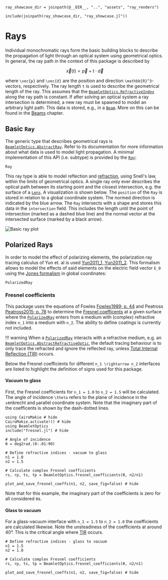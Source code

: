 ```@setup rays
ray_showcase_dir = joinpath(@__DIR__, "..", "assets", "ray_renders")

include(joinpath(ray_showcase_dir, "ray_showcase.jl"))
```

# Rays

Individual monochromatic rays form the basic building blocks to describe the propagation of light through an optical system using geometrical optics. In general, the ray path in the context of this package is described by 

```math
\vec{x}(t) = \vec{p} + t \cdot \vec{d}
```

where ``\vec{p}`` and ``\vec{d}`` are the position and direction ``\mathbb{R}^3``-vectors, respectively. The ray length ``t`` is used to describe the geometrical length of the ray. This assumes that the [`BeamletOptics.RefractiveIndex`](@ref) along the ray path is constant. If after solving an optical system a ray intersection is determined, a new ray must be spawned to model an arbitrary light path. This data is stored, e.g., in a [`Beam`](@ref). More on this can be found in the [Beams](@ref) chapter. 

## Basic `Ray`

The generic type that describes geometrical rays is [`BeamletOptics.AbstractRay`](@ref). Refer to its documentation for more information about what data is used to model light propagation. A minimal implementation of this API (i.e. subtype) is provided by the [`Ray`](@ref):

```@docs; canonical=false
Ray
```

This ray type is able to model reflection and [refraction](https://www.rp-photonics.com/refraction.html), using Snell's law, within the limits of geometrical optics. A single ray only ever describes the optical path between its starting point and the closest intersection, e.g. the surface of a [`Lens`](@ref). A visualization is shown below. The `position` of the `Ray` is stored in relation to a global coordinate system. The normed direction is indicated by the blue arrow. The `Ray` intersects with a shape and stores this data in the `intersection` field. This includes the length until the point of intersection (marked as a dashed blue line) and the normal vector at the intersected surface (marked by a black arrow). 

![Basic ray plot](ray_showcase.png)

## Polarized Rays

In order to model the effect of polarizing elements, the polarization ray tracing calculus of Yun et. al is used [Yun2011_1, Yun2011_2](@cite). This formalism allows to model the effects of said elements on the electric field vector ``E_0`` using the [Jones formalism](https://www.rp-photonics.com/polarization_of_light.html) in global coordinates:

```@docs; canonical=false
PolarizedRay
```

### Fresnel coefficients

This package uses the equations of Fowles [Fowles1989; p. 44](@cite) and Peatross [Peatross2015; p. 78](@cite) to determine the [Fresnel coefficents](https://www.rp-photonics.com/fresnel_equations.html) at a given surface where the [`PolarizedRay`](@ref) enters from a medium with (complex) refractive index ``n_1`` into a medium with ``n_2``. The ability to define coatings is currently not included. 

!!! warning
    When a [`PolarizedRay`](@ref) interacts with a refractive medium, e.g. an [`BeamletOptics.AbstractRefractiveOptic`](@ref), the default tracing behaviour is to only trace the refracted and ignore the reflected ray, unless [Total Internal Reflection (TIR)](https://www.rp-photonics.com/total_internal_reflection.html) occurs. 

Below the Fresnel coefficients for different ``n_1 \rightarrow n_2`` interfaces are listed to highlight the definition of signs used for this package.

#### Vacuum to glass

First, the Fresnel coefficients for ``n_1 = 1.0`` to ``n_2 = 1.5`` will be calculated. The angle of incidence ``\theta`` refers to the plane of incidence in the `s`enkrecht and `p`arallel coordinate system. Note that the imaginary part of the coefficents is shown by the dash-dotted lines.

```@example fresnel_vacuum_glass
using CairoMakie # hide
CairoMakie.activate!() # hide
using BeamletOptics
include("fresnel.jl") # hide

# Angle of incidence
θ = deg2rad.(0:.01:90)

# Define refractive indices - vacuum to glass
n1 = 1.0
n2 = 1.5

# Calculate complex Fresnel coefficients
rs, rp, ts, tp = BeamletOptics.fresnel_coefficients(θ, n2/n1)

plot_and_save_fresnel_coeffs(n1, n2, save_fig=false) # hide
```

Note that for this example, the imaginary part of the coefficients is zero for all considered `θ`s.

#### Glass to vacuum

For a glass-vacuum interface with ``n_1 = 1.5`` to ``n_2 = 1.0`` the coefficients are calculated likewise. Note the unsteadiness of the coefficients at around 40°. This is the critical angle where [TIR](https://www.rp-photonics.com/total_internal_reflection.html) occurs.

```@example fresnel_vacuum_glass
# Define refractive indices - glass to vacuum
n1 = 1.5
n2 = 1.0

# Calculate complex Fresnel coefficients
rs, rp, ts, tp = BeamletOptics.fresnel_coefficients(θ, n2/n1)

plot_and_save_fresnel_coeffs(n1, n2, save_fig=false) # hide
```